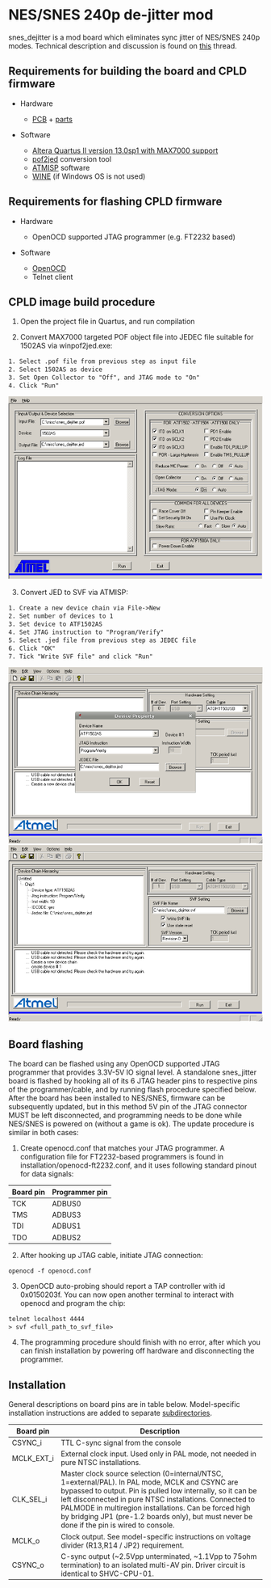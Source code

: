 NES/SNES 240p de-jitter mod
==============

snes_dejitter is a mod board which eliminates sync jitter of NES/SNES 240p modes. Technical description and discussion is found on [this](https://shmups.system11.org/viewtopic.php?f=6&t=61285) thread.

Requirements for building the board and CPLD firmware
--------------------------------------------------------
* Hardware
  * [PCB](https://oshpark.com/shared_projects/XwqVt6Gq) + [parts](pcb/bom/snes_dejitter.ods)

* Software
  * [Altera Quartus II version 13.0sp1 with MAX7000 support](http://dl.altera.com/13.0sp1/?edition=web)
  * [pof2jed](http://www.microchip.com/design-centers/programmable-logic/spld-cpld/tools/software/pof2jed) conversion tool
  * [ATMISP](http://www.microchip.com/design-centers/programmable-logic/spld-cpld/tools/software/atmisp) software
  * [WINE](https://www.winehq.org/) (if Windows OS is not used)

Requirements for flashing CPLD firmware
--------------------------------------------------------
* Hardware
  * OpenOCD supported JTAG programmer (e.g. FT2232 based)

* Software
  * [OpenOCD](http://openocd.org/)
  * Telnet client

CPLD image build procedure
--------------------------------------------------------
1. Open the project file in Quartus, and run compilation

2. Convert MAX7000 targeted POF object file into JEDEC file suitable for 1502AS via winpof2jed.exe:
~~~~
1. Select .pof file from previous step as input file
2. Select 1502AS as device
3. Set Open Collector to "Off", and JTAG mode to "On"
4. Click "Run"
~~~~
![pof2jed](/pics/pof2jed.png)

3. Convert JED to SVF via ATMISP:
~~~~
1. Create a new device chain via File->New
2. Set number of devices to 1
3. Set device to ATF1502AS
4. Set JTAG instruction to "Program/Verify"
5. Select .jed file from previous step as JEDEC file
6. Click "OK"
7. Tick "Write SVF file" and click "Run"
~~~~
![atmisp1](/pics/atmisp_chain.png)
![atmisp1](/pics/atmisp_setup.png)

Board flashing
--------------------------------------------------------
The board can be flashed using any OpenOCD supported JTAG programmer that provides 3.3V-5V IO signal level. A standalone snes_jitter board is flashed by hooking all of its 6 JTAG header pins to respective pins of the programmer/cable, and by running flash procedure specified below. After the board has been installed to NES/SNES, firmware can be subsequently updated, but in this method 5V pin of the JTAG connector MUST be left disconnected, and programming needs to be done while NES/SNES is powered on (without a game is ok). The update procedure is similar in both cases:

1. Create openocd.conf that matches your JTAG programmer. A configuration file for FT2232-based programmers is found in installation/openocd-ft2232.conf, and it uses following standard pinout for data signals:

Board pin | Programmer pin
--------- | -------------
TCK       | ADBUS0
TMS       | ADBUS3
TDI       | ADBUS1
TDO       | ADBUS2

2. After hooking up JTAG cable, initiate JTAG connection:
~~~~
openocd -f openocd.conf
~~~~
3. OpenOCD auto-probing should report a TAP controller with id 0x0150203f. You can now open another terminal to interact with openocd and program the chip:
~~~~
telnet localhost 4444
> svf <full_path_to_svf_file>
~~~~
4. The programming procedure should finish with no error, after which you can finish installation by powering off hardware and disconnecting the programmer.

Installation
--------------------------------------------------------
General descriptions on board pins are in table below. Model-specific installation instructions are added to separate <a href="installation/">subdirectories</a>.

Board pin  | Description
---------- | -------------
CSYNC_i    | TTL C-sync signal from the console
MCLK_EXT_i | External clock input. Used only in PAL mode, not needed in pure NTSC installations.
CLK_SEL_i  | Master clock source selection (0=internal/NTSC, 1=external/PAL). In PAL mode, MCLK and CSYNC are bypassed to output. Pin is pulled low internally, so it can be left disconnected in pure NTSC installations. Connected to PALMODE in multiregion installations. Can be forced high by bridging JP1 (pre-1.2 boards only), but must never be done if the pin is wired to console.
MCLK_o     | Clock output. See model-specific instructions on voltage divider (R13,R14 / JP2) requirement.
CSYNC_o    | C-sync output (~2.5Vpp unterminated, ~1.1Vpp to 75ohm termination) to an isolated multi-AV pin. Driver circuit is identical to SHVC-CPU-01.
